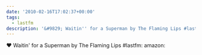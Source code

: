 ```yaml
---
date: '2010-02-16T17:02:37+00:00'
tags:
  - lastfm
description: '&#9829; Waitin'' for a Superman by The Flaming Lips #lastfm:  amazon: '
---
```

&#9829; Waitin' for a Superman by The Flaming Lips #lastfm:  amazon: 
